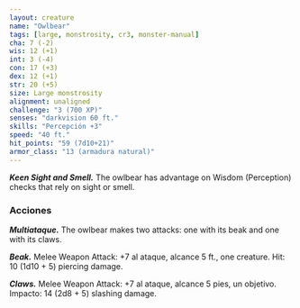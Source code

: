 ```yaml
---
layout: creature
name: "Owlbear"
tags: [large, monstrosity, cr3, monster-manual]
cha: 7 (-2)
wis: 12 (+1)
int: 3 (-4)
con: 17 (+3)
dex: 12 (+1)
str: 20 (+5)
size: Large monstrosity
alignment: unaligned
challenge: "3 (700 XP)"
senses: "darkvision 60 ft."
skills: "Percepción +3"
speed: "40 ft."
hit_points: "59 (7d10+21)"
armor_class: "13 (armadura natural)"
---
```


***Keen Sight and Smell.*** The owlbear has advantage on Wisdom (Perception) checks that rely on sight or smell.

### Acciones

***Multiataque.*** The owlbear makes two attacks: one with its beak and one with its claws.

***Beak.*** Melee Weapon Attack: +7 al ataque, alcance 5 ft., one creature. Hit: 10 (1d10 + 5) piercing damage.

***Claws.*** Melee Weapon Attack: +7 al ataque, alcance 5 pies, un objetivo. Impacto: 14 (2d8 + 5) slashing damage.